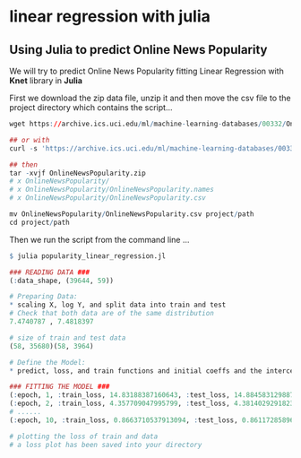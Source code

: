 linear regression with julia
================

Using Julia to predict Online News Popularity
---------------------------------------------

We will try to predict Online News Popularity fitting Linear Regression with **Knet** library in **Julia**

First we download the zip data file, unzip it and then move the csv file to the project directory which contains the script...

``` r
wget https://archive.ics.uci.edu/ml/machine-learning-databases/00332/OnlineNewsPopularity.zip 

## or with 
curl -s 'https://archive.ics.uci.edu/ml/machine-learning-databases/00332/OnlineNewsPopularity.zip' -o OnlineNewsPopularity.zip

## then 
tar -xvjf OnlineNewsPopularity.zip 
# x OnlineNewsPopularity/
# x OnlineNewsPopularity/OnlineNewsPopularity.names
# x OnlineNewsPopularity/OnlineNewsPopularity.csv

mv OnlineNewsPopularity/OnlineNewsPopularity.csv project/path
cd project/path
```

Then we run the script from the command line ...

``` r
$ julia popularity_linear_regression.jl

### READING DATA ###
(:data_shape, (39644, 59))

# Preparing Data:
* scaling X, log Y, and split data into train and test
# Check that both data are of the same distribution
7.4740787 , 7.4818397

# size of train and test data
(58, 35680)(58, 3964)

# Define the Model:
* predict, loss, and train functions and initial coeffs and the intercept

### FITTING THE MODEL ###
(:epoch, 1, :train_loss, 14.83188387160643, :test_loss, 14.88458312988758)
(:epoch, 2, :train_loss, 4.357709047995799, :test_loss, 4.381402929182324)
# ......
(:epoch, 10, :train_loss, 0.8663710537913094, :test_loss, 0.8611728589672556)

# plotting the loss of train and data
# a loss plot has been saved into your directory
```
